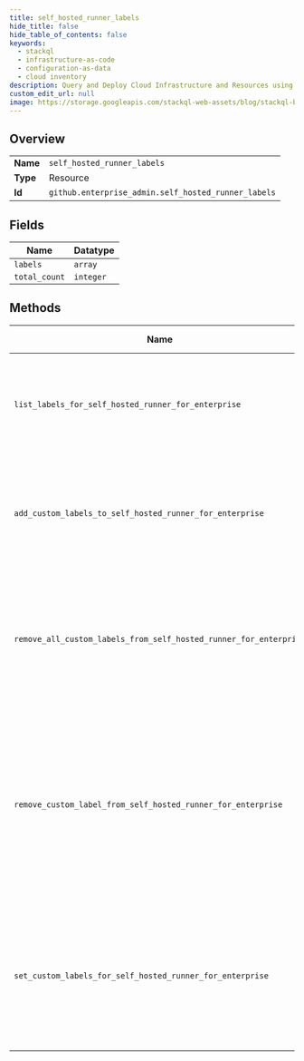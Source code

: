 ```yaml
---
title: self_hosted_runner_labels
hide_title: false
hide_table_of_contents: false
keywords:
  - stackql
  - infrastructure-as-code
  - configuration-as-data
  - cloud inventory
description: Query and Deploy Cloud Infrastructure and Resources using SQL
custom_edit_url: null
image: https://storage.googleapis.com/stackql-web-assets/blog/stackql-blog-post-featured-image.png
---
```

  
    

## Overview
<table><tbody>
<tr><td><b>Name</b></td><td><code>self_hosted_runner_labels</code></td></tr>
<tr><td><b>Type</b></td><td>Resource</td></tr>
<tr><td><b>Id</b></td><td><code>github.enterprise_admin.self_hosted_runner_labels</code></td></tr>
</tbody></table>

## Fields
| Name | Datatype |
| ---- | -------- |
| `labels` | `array` |
| `total_count` | `integer` |
## Methods
| Name | Accessible by | Required Params | Description |
| ---- | ------------- | --------------- | ----------- |
| `list_labels_for_self_hosted_runner_for_enterprise` | `SELECT` | `enterprise, runner_id` | Lists all labels for a self-hosted runner configured in an enterprise.<br /><br />You must authenticate using an access token with the `manage_runners:enterprise` scope to use this endpoint. |
| `add_custom_labels_to_self_hosted_runner_for_enterprise` | `INSERT` | `enterprise, runner_id, data__labels` | Add custom labels to a self-hosted runner configured in an enterprise.<br /><br />You must authenticate using an access token with the `manage_runners:enterprise` scope to use this endpoint. |
| `remove_all_custom_labels_from_self_hosted_runner_for_enterprise` | `DELETE` | `enterprise, runner_id` | Remove all custom labels from a self-hosted runner configured in an<br />enterprise. Returns the remaining read-only labels from the runner.<br /><br />You must authenticate using an access token with the `manage_runners:enterprise` scope to use this endpoint. |
| `remove_custom_label_from_self_hosted_runner_for_enterprise` | `DELETE` | `enterprise, name, runner_id` | Remove a custom label from a self-hosted runner configured<br />in an enterprise. Returns the remaining labels from the runner.<br /><br />This endpoint returns a `404 Not Found` status if the custom label is not<br />present on the runner.<br /><br />You must authenticate using an access token with the `manage_runners:enterprise` scope to use this endpoint. |
| `set_custom_labels_for_self_hosted_runner_for_enterprise` | `EXEC` | `enterprise, runner_id, data__labels` | Remove all previous custom labels and set the new custom labels for a specific<br />self-hosted runner configured in an enterprise.<br /><br />You must authenticate using an access token with the `manage_runners:enterprise` scope to use this endpoint. |
